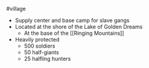#village 

- Supply center and base camp for slave gangs
- Located at the shore of the Lake of Golden Dreams
	- At the base of the [[Ringing Mountains]]
- Heavily protected
	- 500 soldiers
	- 50 half-giants
	- 25 halfling hunters
